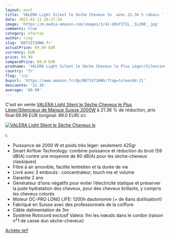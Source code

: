 ```yaml
---
layout: post
title: 'VALERA Light Silent le Sèche Cheveux le  avec 21.36 % rabais '
date: 2021-01-11 20:27:54
image: 'https://m.media-amazon.com/images/I/41-G9uYIT2L._SL200_.jpg'
comments: true
category: ofertas
author: ring
slug: 'B071S71HWG-fr'
actualPrice: 69.99 EUR
currency: EUR
price: 69.99
comparePrice: 89.0 EUR
prodname: 'VALERA Light Silent le Sèche Cheveux le Plus Léger/Silencieux de Marque Suisse 2000W'
country: 'fr'
flag: '🇫🇷'
buyurl: 'https://www.amazon.fr/dp/B071S71HWG/?tag=tolees0d-21'
descuento: '21.36'
average: '69.99'
---
```


C'est en vente [VALERA Light Silent le Sèche Cheveux le Plus Léger/Silencieux de Marque Suisse 2000W](https://www.amazon.fr/dp/B071S71HWG/?tag=tolees0d-21)  à  21.36 % de réduction, prix final  69.99 EUR (original: 89.0 EUR) ici:

[![VALERA Light Silent le Sèche Cheveux le ](https://m.media-amazon.com/images/I/41-G9uYIT2L._SL200_.jpg)](https://www.amazon.fr/dp/B071S71HWG/?tag=tolees0d-21)

ℹ️:

- Puissance de 2000 W et poids très léger: seulement 425gr
- Smart Airflow Technology: combine puissance et réduction du bruit (59 dB(A) contre une moyenne de 80 dB(A) pour les sèche-cheveux classiques)
- Filtre à air amovible, facilite lentretien et la durée de vie
- Livré avec 3 embouts : concentrateur, touch me et volume
- Garantie 2 ans
- Générateur d’ions négatifs pour éviter l’électricité statique et préserver la juste hydratation des cheveux, pour des cheveux brillants, y compris les cheveux colorés
- Moteur DC-PRO LONG LIFE: 1200h dautonomie (+ de 6ans dutilisation!)
- Fabriqué en Suisse avec des professionnels de la coiffure
- Câble dalimentation de 3m
- Système Rotocord exclusif Valera: fini les nœuds dans le cordon (raison n°1 de casse dun sèche-cheveux)

[Achète-le!!](https://www.amazon.fr/dp/B071S71HWG/?tag=tolees0d-21)
